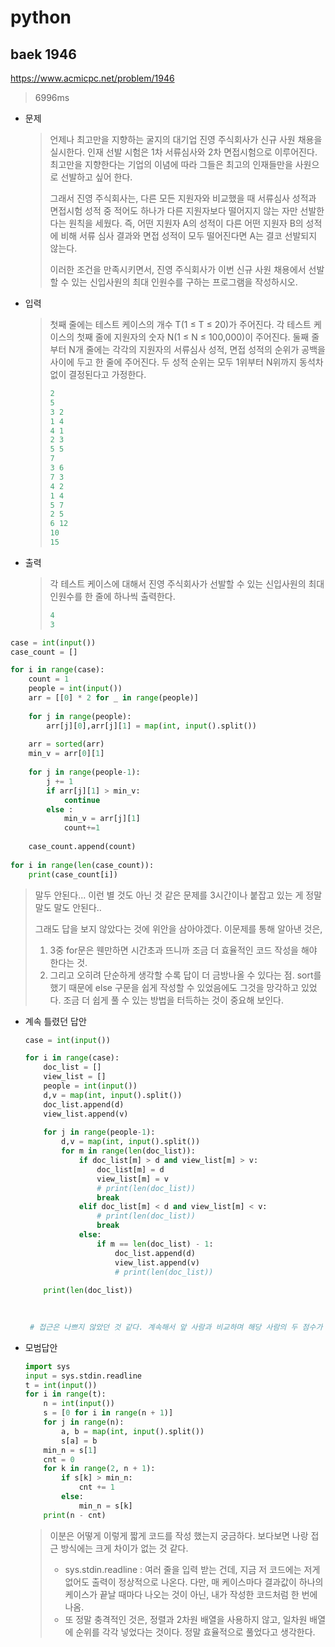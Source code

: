 # python

## baek 1946

https://www.acmicpc.net/problem/1946



> 6996ms



* 문제

  > 언제나 최고만을 지향하는 굴지의 대기업 진영 주식회사가 신규 사원 채용을 실시한다. 인재 선발 시험은 1차 서류심사와 2차 면접시험으로 이루어진다. 최고만을 지향한다는 기업의 이념에 따라 그들은 최고의 인재들만을 사원으로 선발하고 싶어 한다.
  >
  > 그래서 진영 주식회사는, 다른 모든 지원자와 비교했을 때 서류심사 성적과 면접시험 성적 중 적어도 하나가 다른 지원자보다 떨어지지 않는 자만 선발한다는 원칙을 세웠다. 즉, 어떤 지원자 A의 성적이 다른 어떤 지원자 B의 성적에 비해 서류 심사 결과와 면접 성적이 모두 떨어진다면 A는 결코 선발되지 않는다.
  >
  > 이러한 조건을 만족시키면서, 진영 주식회사가 이번 신규 사원 채용에서 선발할 수 있는 신입사원의 최대 인원수를 구하는 프로그램을 작성하시오.

* 입력

  > 첫째 줄에는 테스트 케이스의 개수 T(1 ≤ T ≤ 20)가 주어진다. 각 테스트 케이스의 첫째 줄에 지원자의 숫자 N(1 ≤ N ≤ 100,000)이 주어진다. 둘째 줄부터 N개 줄에는 각각의 지원자의 서류심사 성적, 면접 성적의 순위가 공백을 사이에 두고 한 줄에 주어진다. 두 성적 순위는 모두 1위부터 N위까지 동석차 없이 결정된다고 가정한다.
  >
  > ```python
  > 2
  > 5
  > 3 2
  > 1 4
  > 4 1
  > 2 3
  > 5 5
  > 7
  > 3 6
  > 7 3
  > 4 2
  > 1 4
  > 5 7
  > 2 5
  > 6 12
  > 10
  > 15
  > ```
  >
  > 

* 출력

  > 각 테스트 케이스에 대해서 진영 주식회사가 선발할 수 있는 신입사원의 최대 인원수를 한 줄에 하나씩 출력한다.
  >
  > ```python
  > 4
  > 3
  > ```



```python
case = int(input())
case_count = []

for i in range(case):
    count = 1
    people = int(input())
    arr = [[0] * 2 for _ in range(people)]
    
    for j in range(people):
        arr[j][0],arr[j][1] = map(int, input().split())
        
    arr = sorted(arr)
    min_v = arr[0][1]
    
    for j in range(people-1):
        j += 1
        if arr[j][1] > min_v:
            continue
        else :
            min_v = arr[j][1]
            count+=1
            
    case_count.append(count)
    
for i in range(len(case_count)):
    print(case_count[i])
```

> 말두 안된다... 이런 별 것도 아닌 것 같은 문제를 3시간이나 붙잡고 있는 게 정말 말도 말도 안된다..
>
> 그래도 답을 보지 않았다는 것에 위안을 삼아야겠다. 이문제를 통해 알아낸 것은,
>
> 1. 3중 for문은 웬만하면 시간초과 뜨니까 조금 더 효율적인 코드 작성을 해야 한다는 것.
> 2.  그리고 오히려 단순하게 생각할 수록 답이 더 금방나올 수 있다는 점. sort를 했기 때문에 else 구문을 쉽게 작성할 수 있었음에도 그것을 망각하고 있었다. 조금 더 쉽게 풀 수 있는 방법을 터득하는 것이 중요해 보인다.



* 계속 틀렸던 답안

  ```python
  case = int(input())
  
  for i in range(case):
      doc_list = []
      view_list = []
      people = int(input())
      d,v = map(int, input().split())
      doc_list.append(d)
      view_list.append(v)
      
      for j in range(people-1):
          d,v = map(int, input().split())
          for m in range(len(doc_list)):
              if doc_list[m] > d and view_list[m] > v:
                  doc_list[m] = d
                  view_list[m] = v
                  # print(len(doc_list))
                  break
              elif doc_list[m] < d and view_list[m] < v:
                  # print(len(doc_list))
                  break
              else:
                  if m == len(doc_list) - 1:
                      doc_list.append(d)
                      view_list.append(v)
                      # print(len(doc_list))
              
      print(len(doc_list))
      
      
  
   # 접근은 나쁘지 않았던 것 같다. 계속해서 앞 사람과 비교하며 해당 사람의 두 점수가 앞 사람들의 점수보다 미달된다면 가차없이 결과리스트에 넣지 않았다. 하지만 이렇게 하니 repl.it에서는 돌아갔지만 백준에서 시간초과로 돌아가지 않았다.
  ```

  

* 모범답안

  ```python
  import sys
  input = sys.stdin.readline
  t = int(input())
  for i in range(t):
      n = int(input())
      s = [0 for i in range(n + 1)]
      for j in range(n):
          a, b = map(int, input().split())
          s[a] = b
      min_n = s[1]
      cnt = 0
      for k in range(2, n + 1):
          if s[k] > min_n:
              cnt += 1
          else:
              min_n = s[k]        
      print(n - cnt)
  ```

  > 이분은 어떻게 이렇게 짧게 코드를 작성 했는지 궁금하다. 보다보면 나랑 접근 방식에는 크게 차이가 없는 것 같다.
  >
  > * sys.stdin.readline : 여러 줄을 입력 받는 건데, 지금 저 코드에는 저게 없어도 출력이 정상적으로 나온다. 다만, 매 케이스마다 결과값이 하나의 케이스가 끝날 때마다 나오는 것이 아닌, 내가 작성한 코드처럼 한 번에 나옴.
  > * 또 정말 충격적인 것은, 정렬과 2차원 배열을 사용하지 않고, 일차원 배열에 순위를 각각 넣었다는 것이다. 정말 효율적으로 풀었다고 생각한다.